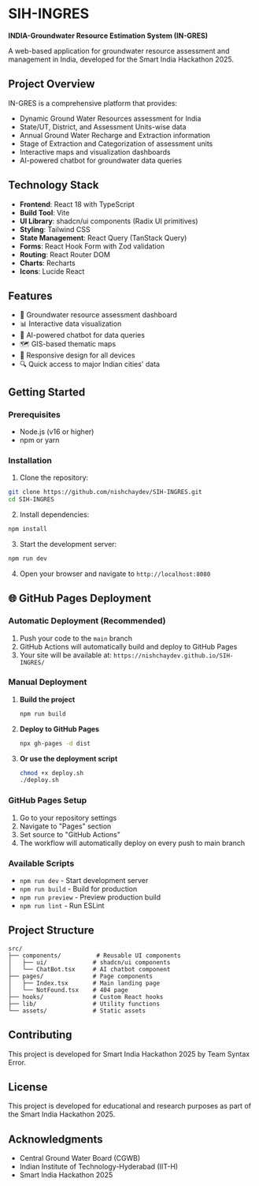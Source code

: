 # SIH-INGRES

**INDIA-Groundwater Resource Estimation System (IN-GRES)**

A web-based application for groundwater resource assessment and management in India, developed for the Smart India Hackathon 2025.

## Project Overview

IN-GRES is a comprehensive platform that provides:
- Dynamic Ground Water Resources assessment for India
- State/UT, District, and Assessment Units-wise data
- Annual Ground Water Recharge and Extraction information
- Stage of Extraction and Categorization of assessment units
- Interactive maps and visualization dashboards
- AI-powered chatbot for groundwater data queries

## Technology Stack

- **Frontend**: React 18 with TypeScript
- **Build Tool**: Vite
- **UI Library**: shadcn/ui components (Radix UI primitives)
- **Styling**: Tailwind CSS
- **State Management**: React Query (TanStack Query)
- **Forms**: React Hook Form with Zod validation
- **Routing**: React Router DOM
- **Charts**: Recharts
- **Icons**: Lucide React

## Features

- 🌊 Groundwater resource assessment dashboard
- 📊 Interactive data visualization
- 🤖 AI-powered chatbot for data queries
- 🗺️ GIS-based thematic maps
- 📱 Responsive design for all devices
- 🔍 Quick access to major Indian cities' data

## Getting Started

### Prerequisites

- Node.js (v16 or higher)
- npm or yarn

### Installation

1. Clone the repository:
```bash
git clone https://github.com/nishchaydev/SIH-INGRES.git
cd SIH-INGRES
```

2. Install dependencies:
```bash
npm install
```

3. Start the development server:
```bash
npm run dev
```

4. Open your browser and navigate to `http://localhost:8080`

## 🌐 GitHub Pages Deployment

### Automatic Deployment (Recommended)
1. Push your code to the `main` branch
2. GitHub Actions will automatically build and deploy to GitHub Pages
3. Your site will be available at: `https://nishchaydev.github.io/SIH-INGRES/`

### Manual Deployment
1. **Build the project**
   ```bash
   npm run build
   ```

2. **Deploy to GitHub Pages**
   ```bash
   npx gh-pages -d dist
   ```

3. **Or use the deployment script**
   ```bash
   chmod +x deploy.sh
   ./deploy.sh
   ```

### GitHub Pages Setup
1. Go to your repository settings
2. Navigate to "Pages" section
3. Set source to "GitHub Actions"
4. The workflow will automatically deploy on every push to main branch

### Available Scripts

- `npm run dev` - Start development server
- `npm run build` - Build for production
- `npm run preview` - Preview production build
- `npm run lint` - Run ESLint

## Project Structure

```
src/
├── components/          # Reusable UI components
│   ├── ui/             # shadcn/ui components
│   └── ChatBot.tsx     # AI chatbot component
├── pages/              # Page components
│   ├── Index.tsx       # Main landing page
│   └── NotFound.tsx    # 404 page
├── hooks/              # Custom React hooks
├── lib/                # Utility functions
└── assets/             # Static assets
```

## Contributing

This project is developed for Smart India Hackathon 2025 by Team Syntax Error.

## License

This project is developed for educational and research purposes as part of the Smart India Hackathon 2025.

## Acknowledgments

- Central Ground Water Board (CGWB)
- Indian Institute of Technology-Hyderabad (IIT-H)
- Smart India Hackathon 2025
